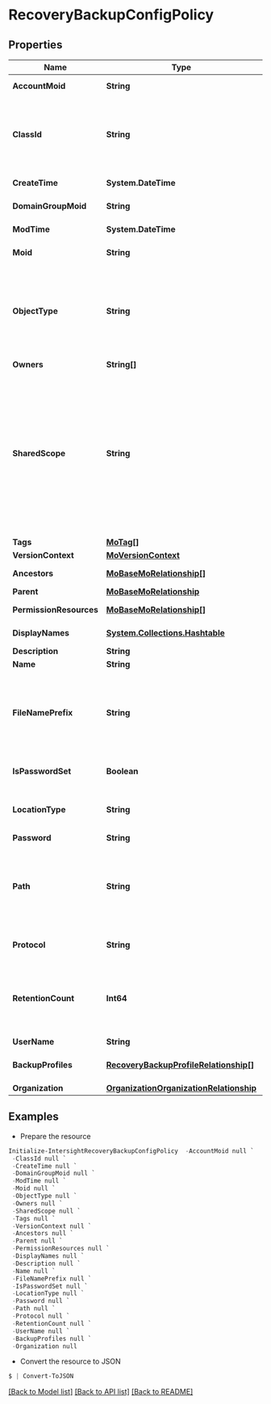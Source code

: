 # RecoveryBackupConfigPolicy
## Properties

Name | Type | Description | Notes
------------ | ------------- | ------------- | -------------
**AccountMoid** | **String** | The Account ID for this managed object. | [optional] [readonly] 
**ClassId** | **String** | The concrete type of this complex type. Its value must be the same as the &#39;objectType&#39; property. The OpenAPI document references this property as a discriminator value. | [readonly] 
**CreateTime** | **System.DateTime** | The time when this managed object was created. | [optional] [readonly] 
**DomainGroupMoid** | **String** | The DomainGroup ID for this managed object. | [optional] [readonly] 
**ModTime** | **System.DateTime** | The time when this managed object was last modified. | [optional] [readonly] 
**Moid** | **String** | The unique identifier of this Managed Object instance. | [optional] 
**ObjectType** | **String** | The fully-qualified type of this managed object, i.e. the class name. This property is optional. The ObjectType is implied from the URL path. If specified, the value of objectType must match the class name specified in the URL path. | [readonly] 
**Owners** | **String[]** |  | [optional] 
**SharedScope** | **String** | Intersight provides pre-built workflows, tasks and policies to end users through global catalogs. Objects that are made available through global catalogs are said to have a &#39;shared&#39; ownership. Shared objects are either made globally available to all end users or restricted to end users based on their license entitlement. Users can use this property to differentiate the scope (global or a specific license tier) to which a shared MO belongs. | [optional] [readonly] 
**Tags** | [**MoTag[]**](MoTag.md) |  | [optional] 
**VersionContext** | [**MoVersionContext**](MoVersionContext.md) |  | [optional] 
**Ancestors** | [**MoBaseMoRelationship[]**](MoBaseMoRelationship.md) | An array of relationships to moBaseMo resources. | [optional] [readonly] 
**Parent** | [**MoBaseMoRelationship**](MoBaseMoRelationship.md) |  | [optional] 
**PermissionResources** | [**MoBaseMoRelationship[]**](MoBaseMoRelationship.md) | An array of relationships to moBaseMo resources. | [optional] [readonly] 
**DisplayNames** | [**System.Collections.Hashtable**](Array.md) | a map of display names for a resource. | [optional] [readonly] 
**Description** | **String** | Description of the policy. | [optional] 
**Name** | **String** | Name of the concrete policy. | [optional] 
**FileNamePrefix** | **String** | The file name for the backup image. This name is added as a prefix in the name for the backup image. A unique file name for the backup image is created along with a timestamp. For example: prefix-1572431305418. | [optional] 
**IsPasswordSet** | **Boolean** | Indicates whether the value of the &#39;password&#39; property has been set. | [optional] [readonly] 
**LocationType** | **String** | Specifies whether the backup will be stored locally or remotely. | [optional] [default to "Network Share"]
**Password** | **String** | Password of Backup server. | [optional] 
**Path** | **String** | The file system path where the backup images must be stored. Include the IP address/hostname of the network share location and the complete file system path. For example: 172.29.109.234/var/backups/. | [optional] 
**Protocol** | **String** | Protocol for transferring the backup image to the network share location. | [optional] [default to "SCP"]
**RetentionCount** | **Int64** | Number of backup copies maintained on the local or remote server. When the created backup files exceed this number, the initial backup files are overwritten in a sequential manner. | [optional] 
**UserName** | **String** | Backup server user name. | [optional] 
**BackupProfiles** | [**RecoveryBackupProfileRelationship[]**](RecoveryBackupProfileRelationship.md) | An array of relationships to recoveryBackupProfile resources. | [optional] 
**Organization** | [**OrganizationOrganizationRelationship**](OrganizationOrganizationRelationship.md) |  | [optional] 

## Examples

- Prepare the resource
```powershell
Initialize-IntersightRecoveryBackupConfigPolicy  -AccountMoid null `
 -ClassId null `
 -CreateTime null `
 -DomainGroupMoid null `
 -ModTime null `
 -Moid null `
 -ObjectType null `
 -Owners null `
 -SharedScope null `
 -Tags null `
 -VersionContext null `
 -Ancestors null `
 -Parent null `
 -PermissionResources null `
 -DisplayNames null `
 -Description null `
 -Name null `
 -FileNamePrefix null `
 -IsPasswordSet null `
 -LocationType null `
 -Password null `
 -Path null `
 -Protocol null `
 -RetentionCount null `
 -UserName null `
 -BackupProfiles null `
 -Organization null
```

- Convert the resource to JSON
```powershell
$ | Convert-ToJSON
```

[[Back to Model list]](../README.md#documentation-for-models) [[Back to API list]](../README.md#documentation-for-api-endpoints) [[Back to README]](../README.md)

